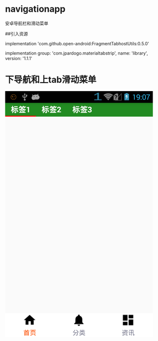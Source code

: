 # navigationapp
安卓导航栏和滑动菜单


##引入资源
  
  implementation 'com.github.open-android:FragmentTabhostUtils:0.5.0'
  
  implementation group: 'com.jpardogo.materialtabstrip', name: 'library', version: '1.1.1'


# 下导航和上tab滑动菜单
![Image text](doc/menu.png)
